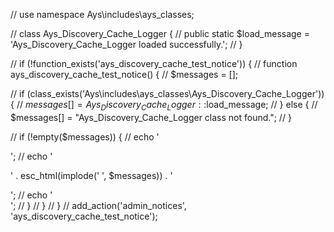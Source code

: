 // use namespace Ays\includes\ays_classes;

// class Ays_Discovery_Cache_Logger {
// public static $load_message = 'Ays_Discovery_Cache_Logger loaded successfully.';
// }

// if (!function_exists('ays_discovery_cache_test_notice')) {
// function ays_discovery_cache_test_notice() {
// $messages = [];

// if (class_exists('Ays\includes\ays_classes\Ays_Discovery_Cache_Logger')) {
// $messages[] = Ays_Discovery_Cache_Logger::$load_message;
// } else {
// $messages[] = "Ays_Discovery_Cache_Logger class not found.";
// }

// if (!empty($messages)) {
// echo '<div class="notice notice-success is-dismissible">';
// echo '<p>' . esc_html(implode(' ', $messages)) . '</p>';
// echo '</div>';
// }
// }
// }
// add_action('admin_notices', 'ays_discovery_cache_test_notice');
